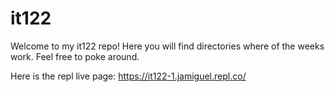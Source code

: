 # it122

Welcome to my it122 repo! Here you will find directories where of the weeks work. Feel free to poke around.

Here is the repl live page: https://it122-1.jamiguel.repl.co/
